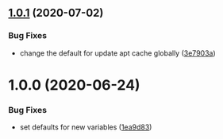 ## [1.0.1](https://github.com/chasinglogic/ansible-role-os-packages/compare/v1.0.0...v1.0.1) (2020-07-02)


### Bug Fixes

* change the default for update apt cache globally ([3e7903a](https://github.com/chasinglogic/ansible-role-os-packages/commit/3e7903a0d7a82330cad512b1f5a50fe5ca966305))

# 1.0.0 (2020-06-24)


### Bug Fixes

* set defaults for new variables ([1ea9d83](https://github.com/chasinglogic/ansible-role-os-packages/commit/1ea9d837986eb15e34831aa8ea562ca1cf830af7))
